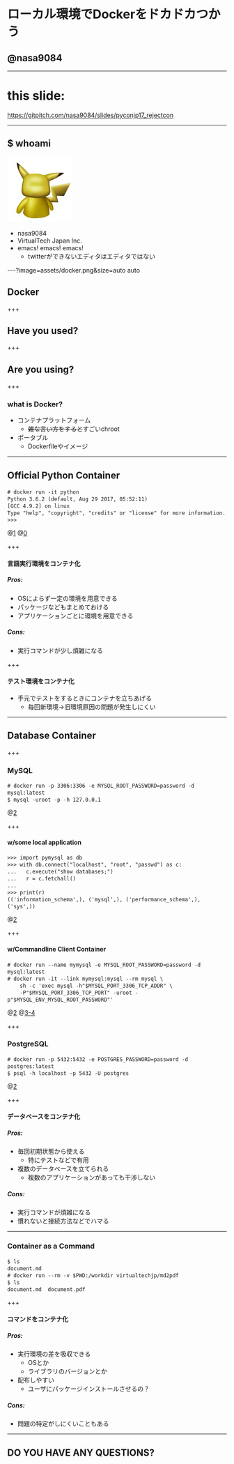 # ローカル環境でDockerをドカドカつかう
## @nasa9084

---

# this slide:
https://gitpitch.com/nasa9084/slides/pyconjp17_rejectcon

---

## $ whoami

![](assets/pika.jpg)
* nasa9084
* VirtualTech Japan Inc.
* emacs! emacs! emacs!
  * twitterができないエディタはエディタではない

---?image=assets/docker.png&size=auto auto

## Docker

+++

## Have you used?

+++

## Are you using?

+++

### what is Docker?

* コンテナプラットフォーム
  * ~~雑な言い方をすると~~すごいchroot
* ポータブル
  * Dockerfileやイメージ

---

## Official Python Container

``` shell
# docker run -it python
Python 3.6.2 (default, Aug 29 2017, 05:52:11)
[GCC 4.9.2] on linux
Type "help", "copyright", "credits" or "license" for more information.
>>>
```

@[1]()
@[0]()

+++

#### 言語実行環境をコンテナ化
##### Pros:

* OSによらず一定の環境を用意できる
* パッケージなどもまとめておける
* アプリケーションごとに環境を用意できる

##### Cons:

* 実行コマンドが少し煩雑になる

+++

#### テスト環境をコンテナ化

* 手元でテストをするときにコンテナを立ちあげる
  + 毎回新環境→旧環境原因の問題が発生しにくい

---

## Database Container

+++

### MySQL

``` shell
# docker run -p 3306:3306 -e MYSQL_ROOT_PASSWORD=password -d mysql:latest
$ mysql -uroot -p -h 127.0.0.1
```

@[2](`localhost`とするとローカルのsocketに接続しようとするので注意)

+++

#### w/some local application

``` python-console
>>> import pymysql as db
>>> with db.connect("localhost", "root", "passwd") as c:
...   c.execute("show databases;")
...   r = c.fetchall()
...
>>> print(r)
(('information_schema',), ('mysql',), ('performance_schema',), ('sys',))
```

@[2](PyMySQLでは`localhost`でもOK)

+++

#### w/Commandline Client Container

``` shell
# docker run --name mymysql -e MYSQL_ROOT_PASSWORD=password -d mysql:latest
# docker run -it --link mymysql:mysql --rm mysql \
    sh -c 'exec mysql -h"$MYSQL_PORT_3306_TCP_ADDR" \
    -P"$MYSQL_PORT_3306_TCP_PORT" -uroot -p"$MYSQL_ENV_MYSQL_ROOT_PASSWORD"'
```

@[2](`--link`でコンテナ同士を接続)
@[3-4](環境変数に接続情報が入っている)

+++

### PostgreSQL

``` shell
# docker run -p 5432:5432 -e POSTGRES_PASSWORD=password -d postgres:latest
$ psql -h localhost -p 5432 -U postgres
```

@[2](PostgreSQLは`localhost`でも大丈夫)

+++

#### データベースをコンテナ化
##### Pros:

* 毎回初期状態から使える
  * 特にテストなどで有用
* 複数のデータベースを立てられる
  * 複数のアプリケーションがあっても干渉しない

##### Cons:

* 実行コマンドが煩雑になる
* 慣れないと接続方法などでハマる

---

### Container as a Command

``` shell
$ ls
document.md
# docker run --rm -v $PWD:/workdir virtualtechjp/md2pdf
$ ls
document.md  document.pdf
```

+++

#### コマンドをコンテナ化
##### Pros:

* 実行環境の差を吸収できる
  * OSとか
  * ライブラリのバージョンとか
* 配布しやすい
  * ユーザにパッケージインストールさせるの？

##### Cons:

* 問題の特定がしにくいこともある

---

## DO YOU HAVE ANY QUESTIONS?
